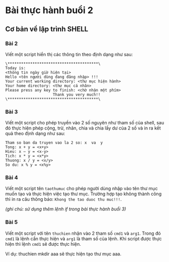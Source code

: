 # Bài thực hành buổi 2
## Cơ bản về lập trình SHELL

### Bài 2 
Viết một script hiển thị các thông tin theo định dạng như sau:
```
\****************************************\ 
Today is: 
<thông tin ngày giờ hiện tại> 
Hello <tên người dùng đang đăng nhập> !!! 
Your current working directory: <thư mục hiện hành> 
Your home directory: <thư mục cá nhân> 
Please press any key to finish: <chờ nhận một phím>
                     Thank you very much!!
\****************************************\ 
```
### Bài 3
Viết một script cho phép truyền vào 2 số nguyên như tham số của shell, sau đó thực hiện phép cộng, trừ, nhân, chia và chia lấy dư của 2 số và in ra kết quả theo định dạng như sau: 
```
Tham so ban da truyen vao la 2 so: x  va  y 
Tong: x + y = <x+y> 
Hieu: x – y = <x-y> 
Tich: x * y = <x*y> 
Thuong: x / y = <x/y> 
So du: x % y = <x%y> 
```
### Bài 4
Viết một script tên `taothumuc` cho phép người dùng nhập vào tên thư mục muốn tạo và thực hiện việc tạo thư mục. Trường hợp tạo không thành công thì in ra câu thông báo: `Khong the tao duoc thu muc!!!`. 

*(ghi chú: sử dụng thêm lệnh if trong bài thực hành buổi 3)*

### Bài 5
Viết một script với tên `thuchien` nhận vào 2 tham số `cmd1` và `arg1`. Trong đó `cmd1` là lệnh cần thực hiện và `arg1` là tham số của lệnh. Khi script được thực hiện thì lệnh `cmd1` sẽ được thực hiện. 

Ví dụ: thuchien mkdir aaa sẽ thực hiện tạo thư mục aaa. 
